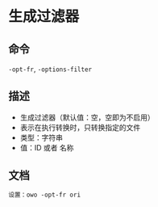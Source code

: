 # 生成过滤器
## 命令
`-opt-fr`, `-options-filter`

## 描述
- 生成过滤器（默认值：空，空即为不启用）
- 表示在执行转换时，只转换指定的文件
- 类型：字符串
- 值：ID 或者 名称

## 文档
```txt
设置：owo -opt-fr ori
```
